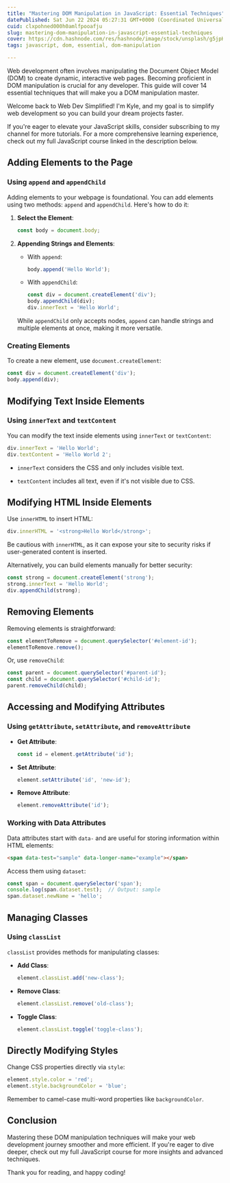 ```yaml
---
title: "Mastering DOM Manipulation in JavaScript: Essential Techniques"
datePublished: Sat Jun 22 2024 05:27:31 GMT+0000 (Coordinated Universal Time)
cuid: clxpohned000h0amlfpooafju
slug: mastering-dom-manipulation-in-javascript-essential-techniques
cover: https://cdn.hashnode.com/res/hashnode/image/stock/unsplash/g5jpH62pwes/upload/96aff3ffc109f246830f9e31f49e2510.jpeg
tags: javascript, dom, essential, dom-manipulation

---
```


Web development often involves manipulating the Document Object Model (DOM) to create dynamic, interactive web pages. Becoming proficient in DOM manipulation is crucial for any developer. This guide will cover 14 essential techniques that will make you a DOM manipulation master.

Welcome back to Web Dev Simplified! I'm Kyle, and my goal is to simplify web development so you can build your dream projects faster.

If you're eager to elevate your JavaScript skills, consider subscribing to my channel for more tutorials. For a more comprehensive learning experience, check out my full JavaScript course linked in the description below.

## Adding Elements to the Page

### Using `append` and `appendChild`

Adding elements to your webpage is foundational. You can add elements using two methods: `append` and `appendChild`. Here's how to do it:

1. **Select the Element**:
    
    ```javascript
    const body = document.body;
    ```
    
2. **Appending Strings and Elements**:
    
    * With `append`:
        
        ```javascript
        body.append('Hello World');
        ```
        
    * With `appendChild`:
        
        ```javascript
        const div = document.createElement('div');
        body.appendChild(div);
        div.innerText = 'Hello World';
        ```
        
    
    While `appendChild` only accepts nodes, `append` can handle strings and multiple elements at once, making it more versatile.
    

### Creating Elements

To create a new element, use `document.createElement`:

```javascript
const div = document.createElement('div');
body.append(div);
```

## Modifying Text Inside Elements

### Using `innerText` and `textContent`

You can modify the text inside elements using `innerText` or `textContent`:

```javascript
div.innerText = 'Hello World';
div.textContent = 'Hello World 2';
```

* `innerText` considers the CSS and only includes visible text.
    
* `textContent` includes all text, even if it's not visible due to CSS.
    

## Modifying HTML Inside Elements

Use `innerHTML` to insert HTML:

```javascript
div.innerHTML = '<strong>Hello World</strong>';
```

Be cautious with `innerHTML`, as it can expose your site to security risks if user-generated content is inserted.

Alternatively, you can build elements manually for better security:

```javascript
const strong = document.createElement('strong');
strong.innerText = 'Hello World';
div.appendChild(strong);
```

## Removing Elements

Removing elements is straightforward:

```javascript
const elementToRemove = document.querySelector('#element-id');
elementToRemove.remove();
```

Or, use `removeChild`:

```javascript
const parent = document.querySelector('#parent-id');
const child = document.querySelector('#child-id');
parent.removeChild(child);
```

## Accessing and Modifying Attributes

### Using `getAttribute`, `setAttribute`, and `removeAttribute`

* **Get Attribute**:
    
    ```javascript
    const id = element.getAttribute('id');
    ```
    
* **Set Attribute**:
    
    ```javascript
    element.setAttribute('id', 'new-id');
    ```
    
* **Remove Attribute**:
    
    ```javascript
    element.removeAttribute('id');
    ```
    

### Working with Data Attributes

Data attributes start with `data-` and are useful for storing information within HTML elements:

```html
<span data-test="sample" data-longer-name="example"></span>
```

Access them using `dataset`:

```javascript
const span = document.querySelector('span');
console.log(span.dataset.test);  // Output: sample
span.dataset.newName = 'hello';
```

## Managing Classes

### Using `classList`

`classList` provides methods for manipulating classes:

* **Add Class**:
    
    ```javascript
    element.classList.add('new-class');
    ```
    
* **Remove Class**:
    
    ```javascript
    element.classList.remove('old-class');
    ```
    
* **Toggle Class**:
    
    ```javascript
    element.classList.toggle('toggle-class');
    ```
    

## Directly Modifying Styles

Change CSS properties directly via `style`:

```javascript
element.style.color = 'red';
element.style.backgroundColor = 'blue';
```

Remember to camel-case multi-word properties like `backgroundColor`.

## Conclusion

Mastering these DOM manipulation techniques will make your web development journey smoother and more efficient. If you're eager to dive deeper, check out my full JavaScript course for more insights and advanced techniques.

Thank you for reading, and happy coding!